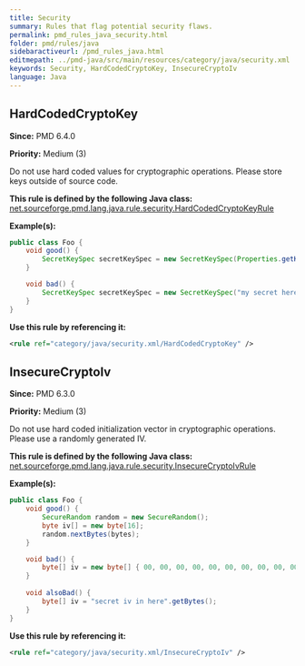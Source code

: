 ```yaml
---
title: Security
summary: Rules that flag potential security flaws.
permalink: pmd_rules_java_security.html
folder: pmd/rules/java
sidebaractiveurl: /pmd_rules_java.html
editmepath: ../pmd-java/src/main/resources/category/java/security.xml
keywords: Security, HardCodedCryptoKey, InsecureCryptoIv
language: Java
---
```

## HardCodedCryptoKey

**Since:** PMD 6.4.0

**Priority:** Medium (3)

Do not use hard coded values for cryptographic operations. Please store keys outside of source code.

**This rule is defined by the following Java class:** [net.sourceforge.pmd.lang.java.rule.security.HardCodedCryptoKeyRule](https://github.com/pmd/pmd/blob/master/pmd-java/src/main/java/net/sourceforge/pmd/lang/java/rule/security/HardCodedCryptoKeyRule.java)

**Example(s):**

``` java
public class Foo {
    void good() {
        SecretKeySpec secretKeySpec = new SecretKeySpec(Properties.getKey(), "AES");
    }

    void bad() {
        SecretKeySpec secretKeySpec = new SecretKeySpec("my secret here".getBytes(), "AES");
    }
}
```

**Use this rule by referencing it:**
``` xml
<rule ref="category/java/security.xml/HardCodedCryptoKey" />
```

## InsecureCryptoIv

**Since:** PMD 6.3.0

**Priority:** Medium (3)

Do not use hard coded initialization vector in cryptographic operations. Please use a randomly generated IV.

**This rule is defined by the following Java class:** [net.sourceforge.pmd.lang.java.rule.security.InsecureCryptoIvRule](https://github.com/pmd/pmd/blob/master/pmd-java/src/main/java/net/sourceforge/pmd/lang/java/rule/security/InsecureCryptoIvRule.java)

**Example(s):**

``` java
public class Foo {
    void good() {
        SecureRandom random = new SecureRandom();
        byte iv[] = new byte[16];
        random.nextBytes(bytes);
    }

    void bad() {
        byte[] iv = new byte[] { 00, 00, 00, 00, 00, 00, 00, 00, 00, 00, 00, 00, 00, 00, 00, 00, };
    }
    
    void alsoBad() {
        byte[] iv = "secret iv in here".getBytes();
    }
}
```

**Use this rule by referencing it:**
``` xml
<rule ref="category/java/security.xml/InsecureCryptoIv" />
```

